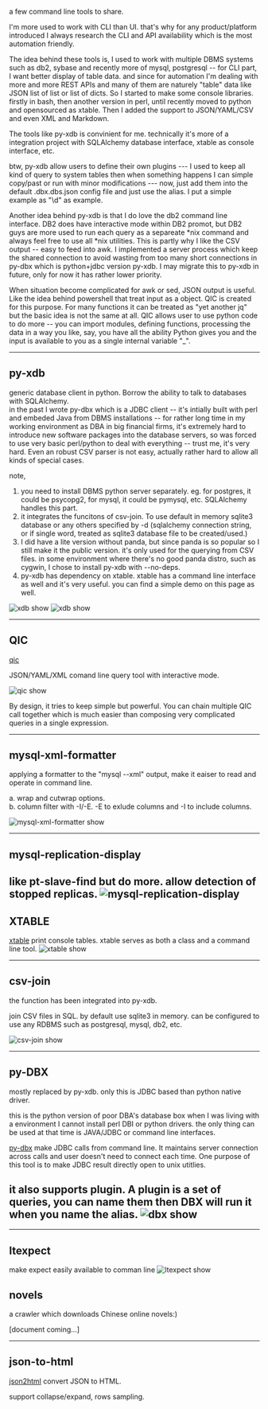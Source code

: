 a few command line tools to share. 

I'm more used to work with CLI than UI. that's why for any product/platform introduced I always research the CLI and API availability which is the most automation friendly.

The idea behind these tools is, I used to work with multiple DBMS systems such as db2, sybase and recently more of mysql, postgresql  -- for CLI part, I want better display of table data.  and since for automation I'm dealing with more and more REST APIs and many of them are naturely "table" data like JSON list of list or list of dicts.   So I started to make some console libraries. firstly in bash, then another version in perl, until recently moved to python and opensourced as xtable.   Then I added the support to JSON/YAML/CSV and even XML and Markdown. 

The tools like py-xdb is convinient for me.  technically it's more of a integration project with SQLAlchemy database interface, xtable as console interface, etc. 

btw, py-xdb allow users to define their own plugins  --- I used to keep all kind of query to system tables then when something happens I can simple copy/past or run with minor modifications --- now, just add them into the default .dbx.dbs.json config file and just use the alias.   I put a simple example as "\d" as example.

Another idea behind py-xdb is that I do love the db2 command line interface.  DB2 does have interactive mode within DB2 promot, but DB2 guys are more used to run each query as a separeate *nix command and always feel free to use all *nix utilities.  This is partly why I like the CSV output -- easy to feed into awk.  I implemented a server process which keep the shared connection to avoid wasting from too many short connections in py-dbx which is python+jdbc version py-xdb.  I may migrate this to py-xdb in future, only for now it has rather lower priority. 

When situation become complicated for awk or sed, JSON output is useful.  Like the idea behind powershell that treat input as a object.  QIC is created for this purpose. For many functions it can be treated as "yet another jq" but the basic idea is not the same at all.  QIC allows user to use python code to do more -- you can import modules, defining functions, processing the data in a way you like, say, you have all the ability Python gives you and the input is available to you as a single internal variable "_". 



----

## py-xdb
generic database client in python.  Borrow the ability to talk to databases with SQLAlchemy.  
in the past I wrote py-dbx which is a JDBC client -- it's intially built with perl and embeded Java from DBMS installations -- for rather long time in my working environment as DBA in big financial firms, it's extremely hard to introduce new software packages into the database servers, so was forced to use very basic perl/python to deal with everything -- trust me, it's very hard.  Even an robust CSV parser is not easy, actually rather hard to allow all kinds of special cases.

note, 
1. you need to install DBMS python server separately. eg. for postgres, it could be psycopg2, for mysql, it could be pymysql, etc.  SQLAlchemy handles this part.
2. it integrates the funcitons of csv-join.  To use default in memory sqlite3 database or any others specified by -d (sqlalchemy connection string, or if single word, treated as sqlite3 database file to be created/used.)
3. I did have a lite version without panda, but since panda is so popular so I still make it the public version.  it's only used for the querying from CSV files.  in some environment where there's no good panda distro, such as cygwin, I chose to install py-xdb with --no-deps. 
4. py-xdb has dependency on xtable. xtable has a command line interface as well and it's very useful. you can find a simple demo on this page as well.

![xdb show](/assets/images/xdb.gif)
![xdb show](/assets/images/xdb2.gif)

----

## QIC
[qic](https://walkerever.github.io/qic)

JSON/YAML/XML comand line query tool with interactive mode.

![qic show](/assets/images/qic.show.gif)

By design, it tries to keep simple but powerful.  You can chain multiple QIC call together which is much easier than composing very complicated queries in a single expression.  

----

## mysql-xml-formatter
applying a formatter to the "mysql --xml" output, make it eaiser to read and operate in command line. 

a.  wrap and cutwrap options. \
b.  column filter with -I/-E.   -E to exlude columns and -I to include columns.  

![mysql-xml-formatter show](/assets/images/mysql-xml-formatter.gif)


-----


## mysql-replication-display
like pt-slave-find but do more.  allow detection of stopped replicas.
![mysql-replication-display](/assets/images/mysql_repl_display.gif)
-----


## XTABLE
[xtable](https://walkerever.github.io/xtable)
print console tables. xtable serves as both a class and a command line tool.
![xtable show](/assets/images/xtable.gif)

----
## csv-join 
the function has been integrated into py-xdb.

join CSV files in SQL. by default use sqlite3 in memory. can be configured to use any RDBMS such as postgresql, mysql, db2, etc.

![csv-join show](/assets/images/csvjoin.gif)

----

## py-DBX 
mostly replaced by py-xdb. only this is JDBC based than python native driver. 

this is the python version of poor DBA's database box when I was living with a environment I cannot install perl DBI or python drivers. the only thing can be used at that time is JAVA/JDBC or command line interfaces.

[py-dbx](https://walkerever.github.io/py-dbx)
make JDBC calls from command line. It maintains server connection across calls and user doesn't need to connect each time.  One purpose of this tool is to make JDBC result directly open to unix utitlies.  

it also supports plugin. A plugin is a set of queries, you can name them then DBX will run it when you name the alias.
![dbx show](/assets/images/dbx.gif)
----

----

## ltexpect
make expect easily available to comman line
![ltexpect show](/assets/images/ltexpect.gif)


## novels
a crawler which downloads Chinese online novels:)  

[document coming...]


----
## json-to-html
[json2html](https://walkerever.github.io/json2html)
convert JSON to HTML.

support collapse/expand, rows sampling.
